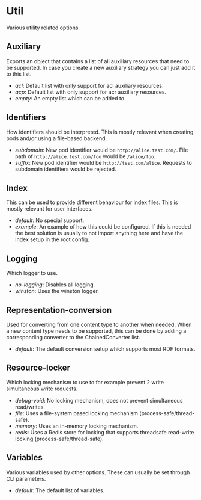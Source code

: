 # Util

Various utility related options.

## Auxiliary

Exports an object that contains a list of all auxiliary resources that need to be supported.
In case you create a new auxiliary strategy you can just add it to this list.

* *acl*: Default list with only support for acl auxiliary resources.
* *acp*: Default list with only support for acr auxiliary resources.
* *empty*: An empty list which can be added to.

## Identifiers

How identifiers should be interpreted.
This is mostly relevant when creating pods and/or using a file-based backend.

* *subdomain*: New pod identifier would be `http://alice.test.com/`.
  File path of `http://alice.test.com/foo` would be `/alice/foo`.
* *suffix*: New pod identifier would be `http://test.com/alice`.
  Requests to subdomain identifiers would be rejected.

## Index

This can be used to provide different behaviour for index files.
This is mostly relevant for user interfaces.

* *default*: No special support.
* *example*: An example of how this could be configured.
  If this is needed the best solution is usually to not import anything here
  and have the index setup in the root config.

## Logging

Which logger to use.

* *no-logging*: Disables all logging.
* *winston*: Uses the winston logger.

## Representation-conversion

Used for converting from one content type to another when needed.
When a new content type needs to be supported, this can be done by adding a corresponding converter
to the ChainedConverter list.

* *default*: The default conversion setup which supports most RDF formats.

## Resource-locker

Which locking mechanism to use to for example prevent 2 write simultaneous write requests.

* *debug-void*: No locking mechanism, does not prevent simultaneous read/writes.
* *file*: Uses a file-system based locking mechanism (process-safe/thread-safe).
* *memory*: Uses an in-memory locking mechanism.
* *redis*: Uses a Redis store for locking that supports threadsafe read-write locking (process-safe/thread-safe).

## Variables

Various variables used by other options.
These can usually be set through CLI parameters.

* *default*: The default list of variables.
